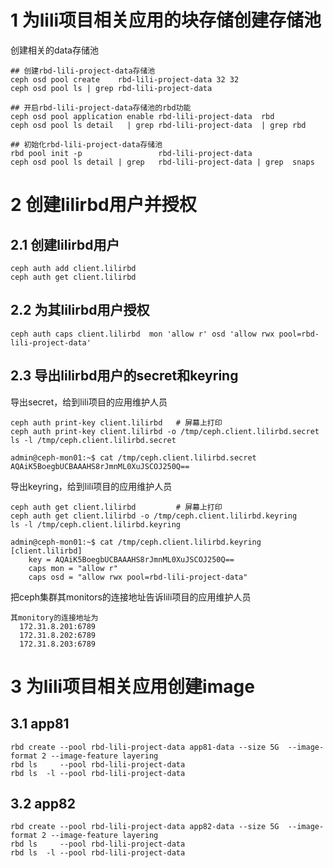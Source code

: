 # 1 为lili项目相关应用的块存储创建存储池
创建相关的data存储池
```
## 创建rbd-lili-project-data存储池
ceph osd pool create    rbd-lili-project-data 32 32
ceph osd pool ls | grep rbd-lili-project-data 

## 开启rbd-lili-project-data存储池的rbd功能
ceph osd pool application enable rbd-lili-project-data  rbd
ceph osd pool ls detail   | grep rbd-lili-project-data  | grep rbd

## 初始化rbd-lili-project-data存储池
rbd pool init -p                 rbd-lili-project-data
ceph osd pool ls detail | grep   rbd-lili-project-data | grep  snaps
```

# 2 创建lilirbd用户并授权
## 2.1 创建lilirbd用户
```
ceph auth add client.lilirbd
ceph auth get client.lilirbd
```

## 2.2 为其lilirbd用户授权
```
ceph auth caps client.lilirbd  mon 'allow r' osd 'allow rwx pool=rbd-lili-project-data'
```

## 2.3 导出lilirbd用户的secret和keyring
导出secret，给到lili项目的应用维护人员
```
ceph auth print-key client.lilirbd   # 屏幕上打印
ceph auth print-key client.lilirbd -o /tmp/ceph.client.lilirbd.secret
ls -l /tmp/ceph.client.lilirbd.secret

admin@ceph-mon01:~$ cat /tmp/ceph.client.lilirbd.secret
AQAiK5BoegbUCBAAAHS8rJmnML0XuJSCOJ250Q==
```

导出keyring，给到lili项目的应用维护人员
```
ceph auth get client.lilirbd         # 屏幕上打印 
ceph auth get client.lilirbd -o /tmp/ceph.client.lilirbd.keyring
ls -l /tmp/ceph.client.lilirbd.keyring

admin@ceph-mon01:~$ cat /tmp/ceph.client.lilirbd.keyring 
[client.lilirbd]
    key = AQAiK5BoegbUCBAAAHS8rJmnML0XuJSCOJ250Q==
    caps mon = "allow r"
    caps osd = "allow rwx pool=rbd-lili-project-data"
```

把ceph集群其monitors的连接地址告诉lili项目的应用维护人员
```
其monitory的连接地址为
  172.31.8.201:6789
  172.31.8.202:6789
  172.31.8.203:6789
```

# 3 为lili项目相关应用创建image
## 3.1 app81
```
rbd create --pool rbd-lili-project-data app81-data --size 5G  --image-format 2 --image-feature layering
rbd ls     --pool rbd-lili-project-data 
rbd ls  -l --pool rbd-lili-project-data
```

## 3.2 app82
```
rbd create --pool rbd-lili-project-data app82-data --size 5G  --image-format 2 --image-feature layering
rbd ls     --pool rbd-lili-project-data 
rbd ls  -l --pool rbd-lili-project-data
```

